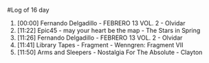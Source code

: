 #Log of 16 day

1. [00:00] Fernando Delgadillo - FEBRERO 13 VOL. 2 - Olvidar
1. [11:22] Epic45 - may your heart be the map - The Stars in Spring
1. [11:26] Fernando Delgadillo - FEBRERO 13 VOL. 2 - Olvidar
1. [11:41] Library Tapes - Fragment - Wenngren: Fragment VII
1. [11:50] Arms and Sleepers - Nostalgia For The Absolute - Clayton
